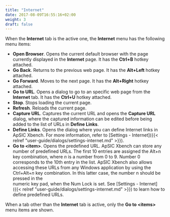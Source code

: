 ```yaml
---
title: "Internet"
date: 2017-08-09T16:55:16+02:00
weight: 3
draft: false
---
```


When the **Internet** tab is the active one, the **Internet** menu has the following menu items:

*	**Open Browser**. Opens the current default browser with the page currently displayed 
	in the **Internet** page. It has the **Ctrl+B** hotkey attached.
*	**Go Back**. Returns to the previous web page. It has the **Alt+Left** hotkey attached.
*	**Go Forward**. Moves to the next page. It has the **Alt+Right** hotkey attached.
*	**Go to URL**. Opens a dialog to go to an specific web page from the **Internet** tab. It has 
	the **Ctrl+U** hotkey attached.
*	**Stop**. Stops loading the current page.
*	**Refresh**. Reloads the current page.
*	**Capture URL**. Captures the current URL and opens the **Capture URL** dialog, 
	where the captured information can be edited before being added to the list of 
	URLs in **Define Links**.
*	**Define Links**. Opens the dialog where you can define Internet links in ApSIC 
	Xbench. For more information, refer to [Settings - Internet]({{< relref "user-guide/dialogs/settings-internet.md" >}}).
*	**Go to \<item>**. Opens the predefined URL. ApSIC Xbench can store any number of 
	predefined URLs. The first 10 entries are assigned the Alt+n key combination, where 
	*n* is a number from 0 to 9. Number 0 corresponds to the 10th entry in the list. 
	ApSIC Xbench also allows accessing these URLs from any Windows application by using the 
	Ctrl+Alt+*n* key combination. In this latter case, the number n should be pressed in the 	
	numeric key pad, when the Num Lock is set. See [Settings - Internet]({{< relref "user-guide/dialogs/settings-internet.md" >}}) to learn how to define predefined URLs.

When a tab other than the **Internet** tab is active, only the **Go to \<items>** menu items are shown. 
